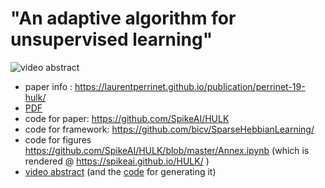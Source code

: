 # "An adaptive algorithm for unsupervised learning"


![video abstract](https://github.com/laurentperrinet/sciblog/raw/master/files/2019-09-11_Perrinet19.gif)
 
 * paper info : https://laurentperrinet.github.io/publication/perrinet-19-hulk/
 * [PDF](https://www.mdpi.com/2411-5150/3/3/47/pdf)
 * code for paper: https://github.com/SpikeAI/HULK
 * code for framework: https://github.com/bicv/SparseHebbianLearning/
 * code for figures https://github.com/SpikeAI/HULK/blob/master/Annex.ipynb (which is rendered @ https://spikeai.github.io/HULK/ )
 * [video abstract](https://laurentperrinet.github.io/sciblog/files/2019-09-11_Perrinet19.mp4) (and the [code](https://laurentperrinet.github.io/sciblog/posts/2019-09-11_video-abstract-vision.html) for generating it)

